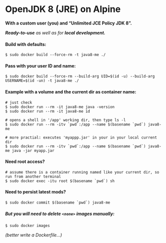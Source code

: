 # OpenJDK 8 (JRE) on Alpine 

**With a custom user (you) and “Unlimited JCE Policy JDK 8”.**

***Ready-to-use*** *as well as for* ***local development.***

#### Build with defaults:

	$ sudo docker build --force-rm -t java8-me ./

#### Pass with your user ID and name:

	$ sudo docker build --force-rm --build-arg UID=$(id -u) --build-arg USERNAME=$(id -un) -t java8-me ./

#### Example with a volume and the current dir as container name:

	# just check
	$ sudo docker run --rm -it java8-me java -version
	$ sudo docker run --rm -it java8-me id

	# opens a shell in '/app' working dir, then type ls -l
	$ sudo docker run --rm -itv `pwd`:/app --name $(basename `pwd`) java8-me

	# more practial: executes 'myappp.jar' in your in your local current dir
	$ sudo docker run --rm -itv `pwd`:/app --name $(basename `pwd`) java8-me java -jar myapp.jar

#### Need root access?

	# assume there is a container running named like your current dir, so run from another terminal
	$ sudo docker exec -itu root $(basename `pwd`) sh

#### Need to persist latest mods?

	$ sudo docker commit $(basename `pwd`) java8-me

##### But you will need to delete `<none>` images manually:

	$ sudo docker images

*(better write a Dockerfile...)*
